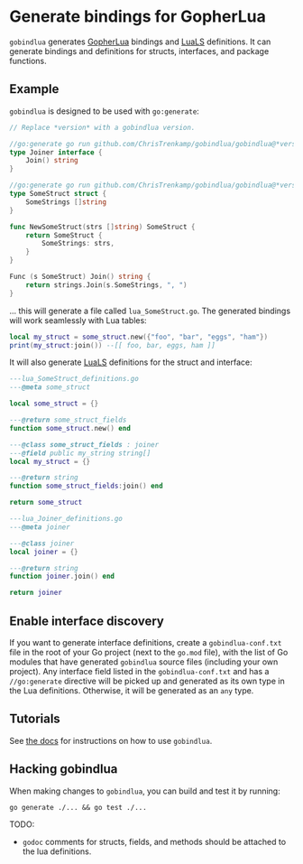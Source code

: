 # Generate bindings for GopherLua

`gobindlua` generates [GopherLua](https://github.com/yuin/gopher-lua) bindings and [LuaLS](https://github.com/LuaLS/lua-language-server) definitions.  It can generate bindings and definitions for structs, interfaces, and package functions.

## Example

`gobindlua` is designed to be used with `go:generate`:

```go
// Replace *version* with a gobindlua version.

//go:generate go run github.com/ChrisTrenkamp/gobindlua/gobindlua@*version*
type Joiner interface {
    Join() string
}

//go:generate go run github.com/ChrisTrenkamp/gobindlua/gobindlua@*version*
type SomeStruct struct {
    SomeStrings []string
}

func NewSomeStruct(strs []string) SomeStruct {
    return SomeStruct {
        SomeStrings: strs,
    }
}

Func (s SomeStruct) Join() string {
    return strings.Join(s.SomeStrings, ", ")
}
```

... this will generate a file called `lua_SomeStruct.go`.  The generated bindings will work seamlessly with Lua tables:

```lua
local my_struct = some_struct.new({"foo", "bar", "eggs", "ham"})
print(my_struct:join()) --[[ foo, bar, eggs, ham ]]
```

It will also generate [LuaLS](https://github.com/LuaLS/lua-language-server) definitions for the struct and interface:

```lua
---lua_SomeStruct_definitions.go
---@meta some_struct

local some_struct = {}

---@return some_struct_fields
function some_struct.new() end

---@class some_struct_fields : joiner
---@field public my_string string[]
local my_struct = {}

---@return string
function some_struct_fields:join() end

return some_struct
```

```lua
---lua_Joiner_definitions.go
---@meta joiner

---@class joiner
local joiner = {}

---@return string
function joiner.join() end

return joiner
```

## Enable interface discovery

If you want to generate interface definitions, create a `gobindlua-conf.txt` file in the root of your Go project (next to the `go.mod` file), with the list of Go modules that have generated `gobindlua` source files (including your own project).  Any interface field listed in the `gobindlua-conf.txt` and has a `//go:generate` directive will be picked up and generated as its own type in the Lua definitions.  Otherwise, it will be generated as an `any` type.

## Tutorials

See [the docs](doc) for instructions on how to use `gobindlua`.

## Hacking gobindlua

When making changes to `gobindlua`, you can build and test it by running:

```
go generate ./... && go test ./...
```

TODO:

* `godoc` comments for structs, fields, and methods should be attached to the lua definitions.